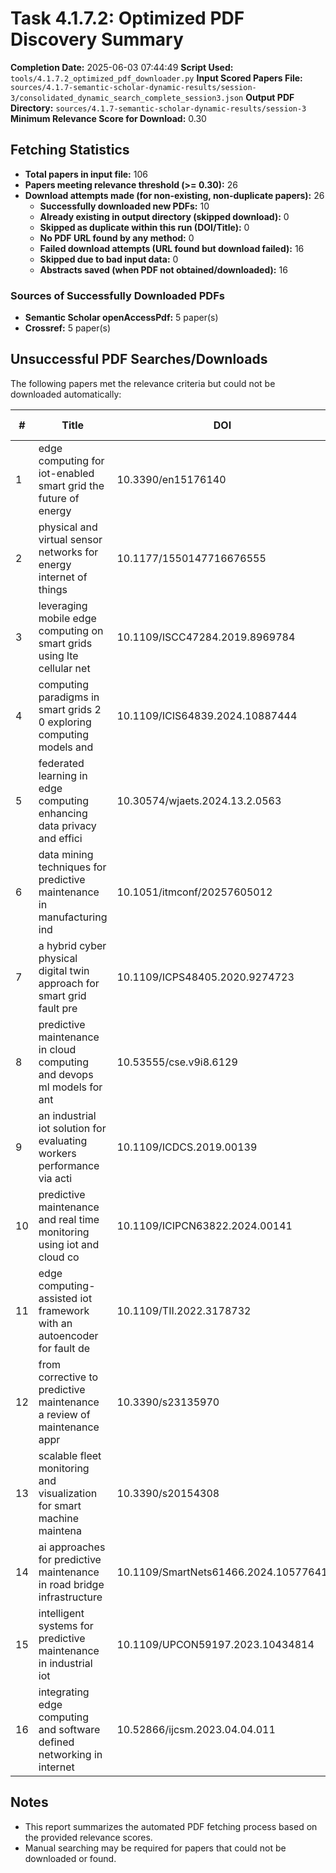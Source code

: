 # Task 4.1.7.2: Optimized PDF Discovery Summary

**Completion Date:** 2025-06-03 07:44:49
**Script Used:** `tools/4.1.7.2_optimized_pdf_downloader.py`
**Input Scored Papers File:** `sources/4.1.7-semantic-scholar-dynamic-results/session-3/consolidated_dynamic_search_complete_session3.json`
**Output PDF Directory:** `sources/4.1.7-semantic-scholar-dynamic-results/session-3`
**Minimum Relevance Score for Download:** 0.30

## Fetching Statistics

- **Total papers in input file:** 106
- **Papers meeting relevance threshold (>= 0.30):** 26
- **Download attempts made (for non-existing, non-duplicate papers):** 26
  - **Successfully downloaded new PDFs:** 10
  - **Already existing in output directory (skipped download):** 0
  - **Skipped as duplicate within this run (DOI/Title):** 0
  - **No PDF URL found by any method:** 0
  - **Failed download attempts (URL found but download failed):** 16
  - **Skipped due to bad input data:** 0
  - **Abstracts saved (when PDF not obtained/downloaded):** 16

### Sources of Successfully Downloaded PDFs

- **Semantic Scholar openAccessPdf:** 5 paper(s)
- **Crossref:** 5 paper(s)

## Unsuccessful PDF Searches/Downloads

The following papers met the relevance criteria but could not be downloaded automatically:

| # | Title | DOI | Relevance Score | Status | Error/Details | PDF URL Tried |
|---|-------|-----|-----------------|--------|---------------|---------------|
| 1 | edge computing for iot-enabled smart grid the future of energy | 10.3390/en15176140 | 0.31 | download_failed | Failed to download from https://www.mdpi.com/1996-1073/15/17/6140/pdf?version=1661338029 via Semanti | https://www.mdpi.com/1996-1073/15/17/6140/pdf?version=1661338029 |
| 2 | physical and virtual sensor networks for energy internet of things | 10.1177/1550147716676555 | 0.48 | download_failed | Failed to download from https://doi.org/10.1177/1550147716676555 via Semantic Scholar openAccessPdf | https://doi.org/10.1177/1550147716676555 |
| 3 | leveraging mobile edge computing on smart grids using lte cellular net | 10.1109/ISCC47284.2019.8969784 | 0.35 | download_failed | Failed to download from http://xplorestaging.ieee.org/ielx7/8961334/8969568/08969784.pdf?arnumber=89 | http://xplorestaging.ieee.org/ielx7/8961334/8969568/08969784.pdf?ar... |
| 4 | computing paradigms in smart grids 2 0 exploring computing models and  | 10.1109/ICIS64839.2024.10887444 | 0.35 | download_failed | Failed to download from http://xplorestaging.ieee.org/ielx8/10887379/10887404/10887444.pdf?arnumber= | http://xplorestaging.ieee.org/ielx8/10887379/10887404/10887444.pdf?... |
| 5 | federated learning in edge computing enhancing data privacy and effici | 10.30574/wjaets.2024.13.2.0563 | 0.33 | download_failed | Failed to download from https://wjaets.com/node/1907 via Crossref | https://wjaets.com/node/1907 |
| 6 | data mining techniques for predictive maintenance in manufacturing ind | 10.1051/itmconf/20257605012 | 0.34 | download_failed | Failed to download from https://doi.org/10.1051/itmconf/20257605012 via Semantic Scholar openAccessP | https://doi.org/10.1051/itmconf/20257605012 |
| 7 | a hybrid cyber physical digital twin approach for smart grid fault pre | 10.1109/ICPS48405.2020.9274723 | 0.34 | download_failed | Failed to download from http://xplorestaging.ieee.org/ielx7/9274544/9274545/09274723.pdf?arnumber=92 | http://xplorestaging.ieee.org/ielx7/9274544/9274545/09274723.pdf?ar... |
| 8 | predictive maintenance in cloud computing and devops ml models for ant | 10.53555/cse.v9i8.6129 | 0.40 | download_failed | Failed to download from https://ijrdo.org/index.php/cse/article/download/6129/3881 via Crossref | https://ijrdo.org/index.php/cse/article/download/6129/3881 |
| 9 | an industrial iot solution for evaluating workers performance via acti | 10.1109/ICDCS.2019.00139 | 0.34 | download_failed | Failed to download from http://xplorestaging.ieee.org/ielx7/8867821/8884790/08884821.pdf?arnumber=88 | http://xplorestaging.ieee.org/ielx7/8867821/8884790/08884821.pdf?ar... |
| 10 | predictive maintenance and real time monitoring using iot and cloud co | 10.1109/ICIPCN63822.2024.00141 | 0.35 | download_failed | Failed to download from http://xplorestaging.ieee.org/ielx8/10660666/10660641/10660985.pdf?arnumber= | http://xplorestaging.ieee.org/ielx8/10660666/10660641/10660985.pdf?... |
| 11 | edge computing-assisted iot framework with an autoencoder for fault de | 10.1109/TII.2022.3178732 | 0.37 | download_failed | Failed to download from http://xplorestaging.ieee.org/ielx7/9424/10081096/09784867.pdf?arnumber=9784 | http://xplorestaging.ieee.org/ielx7/9424/10081096/09784867.pdf?arnu... |
| 12 | from corrective to predictive maintenance a review of maintenance appr | 10.3390/s23135970 | 0.33 | download_failed | Failed to download from https://www.mdpi.com/1424-8220/23/13/5970/pdf?version=1687940310 via Semanti | https://www.mdpi.com/1424-8220/23/13/5970/pdf?version=1687940310 |
| 13 | scalable fleet monitoring and visualization for smart machine maintena | 10.3390/s20154308 | 0.37 | download_failed | Failed to download from https://www.mdpi.com/1424-8220/20/15/4308/pdf via Semantic Scholar openAcces | https://www.mdpi.com/1424-8220/20/15/4308/pdf |
| 14 | ai approaches for predictive maintenance in road bridge infrastructure | 10.1109/SmartNets61466.2024.10577641 | 0.40 | download_failed | Failed to download from http://xplorestaging.ieee.org/ielx8/10577635/10577636/10577641.pdf?arnumber= | http://xplorestaging.ieee.org/ielx8/10577635/10577636/10577641.pdf?... |
| 15 | intelligent systems for predictive maintenance in industrial iot | 10.1109/UPCON59197.2023.10434814 | 0.30 | download_failed | Failed to download from http://xplorestaging.ieee.org/ielx7/10433942/10434287/10434814.pdf?arnumber= | http://xplorestaging.ieee.org/ielx7/10433942/10434287/10434814.pdf?... |
| 16 | integrating edge computing and software defined networking in internet | 10.52866/ijcsm.2023.04.04.011 | 0.42 | download_failed | Failed to download from https://journal.esj.edu.iq/index.php/IJCM/article/download/1091/322 via Sema | https://journal.esj.edu.iq/index.php/IJCM/article/download/1091/322 |

## Notes

- This report summarizes the automated PDF fetching process based on the provided relevance scores.
- Manual searching may be required for papers that could not be downloaded or found.
